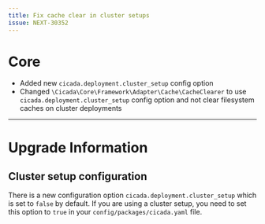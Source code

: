 ```yaml
---
title: Fix cache clear in cluster setups
issue: NEXT-30352
---
```

# Core
* Added new `cicada.deployment.cluster_setup` config option
* Changed `\Cicada\Core\Framework\Adapter\Cache\CacheClearer` to use `cicada.deployment.cluster_setup` config option and not clear filesystem caches on cluster deployments
___ 
# Upgrade Information
## Cluster setup configuration

There is a new configuration option `cicada.deployment.cluster_setup` which is set to `false` by default. If you are using a cluster setup, you need to set this option to `true` in your `config/packages/cicada.yaml` file.

